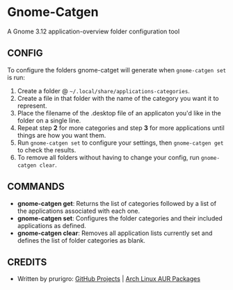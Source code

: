 # Gnome-Catgen #

A Gnome 3.12 application-overview folder configuration tool

## CONFIG ##

To configure the folders gnome-catget will generate when `gnome-catgen set` is run:

1. Create a folder @ `~/.local/share/applications-categories`.
2. Create a file in that folder with the name of the category you want it to represent.
3. Place the filename of the .desktop file of an applicaton you'd like in the folder on a single line.
4. Repeat step **2** for more categories and step **3** for more applications until things are how you want them.
5. Run `gnome-catgen set` to configure your settings, then `gnome-catgen get` to check the results.
6. To remove all folders without having to change your config, run `gnome-catgen clear`.

## COMMANDS ##

* **gnome-catgen get**: Returns the list of categories followed by a list of the applications associated with each one.
* **gnome-catgen set**: Configures the folder categories and their included applications as defined.
* **gnome-catgen clear**: Removes all application lists currently set and defines the list of folder categories as blank.

## CREDITS ##

* Written by prurigro: [GitHub Projects](https://github.com/prurigro) | [Arch Linux AUR Packages](https://aur.archlinux.org/packages/?SeB=m&K=prurigro)
